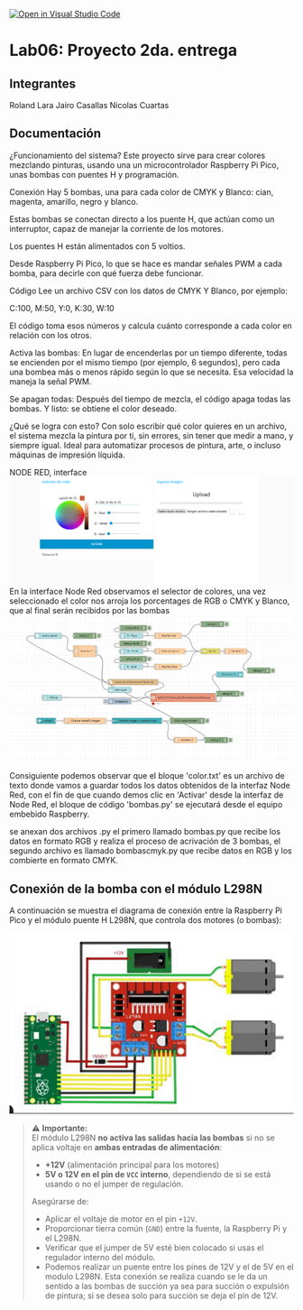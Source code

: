 [![Open in Visual Studio Code](https://classroom.github.com/assets/open-in-vscode-2e0aaae1b6195c2367325f4f02e2d04e9abb55f0b24a779b69b11b9e10269abc.svg)](https://classroom.github.com/online_ide?assignment_repo_id=19473344&assignment_repo_type=AssignmentRepo)
# Lab06: Proyecto 2da. entrega

## Integrantes
Roland Lara 
Jairo Casallas
Nicolas Cuartas
## Documentación
¿Funcionamiento del sistema?
Este proyecto sirve para crear colores mezclando pinturas, usando una un microcontrolador Raspberry Pi Pico, unas bombas con puentes H y programación.

Conexión
Hay 5 bombas, una para cada color de CMYK y Blanco: cian, magenta, amarillo, negro y blanco.

Estas bombas se conectan directo a los puente H, que actúan como un interruptor, capaz de manejar la corriente de los motores.

Los puentes H están alimentados con 5 voltios.

Desde Raspberry Pi Pico, lo que se hace es mandar señales PWM a cada bomba, para decirle con qué fuerza debe funcionar.

Código
Lee un archivo CSV con los datos de CMYK Y Blanco, por ejemplo:

C:100, M:50, Y:0, K:30, W:10

El código toma esos números y calcula cuánto corresponde a cada color en relación con los otros. 

Activa las bombas:
En lugar de encenderlas por un tiempo diferente, todas se encienden por el mismo tiempo (por ejemplo, 6 segundos), pero cada una bombea más o menos rápido según lo que se necesita. Esa velocidad la maneja la señal PWM.

Se apagan todas:
Después del tiempo de mezcla, el código apaga todas las bombas. Y listo: se obtiene el color deseado.

¿Qué se logra con esto?
Con solo escribir qué color quieres en un archivo, el sistema mezcla la pintura por ti, sin errores, sin tener que medir a mano, y siempre igual. Ideal para automatizar procesos de pintura, arte, o incluso máquinas de impresión líquida.


NODE RED, interface 
![Node Red](Node_Red.png)
En la interface Node Red observamos el selector de colores, una vez seleccionado el color nos arroja los porcentages de RGB o CMYK y Blanco, que al final serán recibidos por las bombas
![Flujo](Flujo.png)

Consiguiente podemos observar que el bloque 'color.txt' es un archivo de texto donde vamos a guardar todos los datos obtenidos de la interfaz Node Red, con el fin de que cuando demos clic en 'Activar' desde la interfaz de Node Red, el bloque de código 'bombas.py' se ejecutará desde el equipo embebido Raspberry.

se anexan dos archivos .py el primero llamado bombas.py que recibe los datos en formato RGB y realiza el proceso de acrivación de 3 bombas, el segundo archivo es llamado bombascmyk.py que recibe datos en RGB y los combierte en formato CMYK.

## Conexión de la bomba con el módulo L298N

A continuación se muestra el diagrama de conexión entre la Raspberry Pi Pico y el módulo puente H L298N, que controla dos motores (o bombas):

![Diagrama de conexión](Puente_H_raspberry.png)

> ⚠️ **Importante:**  
> El módulo L298N **no activa las salidas hacia las bombas** si no se aplica voltaje en **ambas entradas de alimentación**:  
> - **+12V** (alimentación principal para los motores)  
> - **5V o 12V en el pin de `VCC` interno**, dependiendo de si se está usando o no el jumper de regulación.  
>
> Asegúrarse de:
> - Aplicar el voltaje de motor en el pin `+12V`.
> - Proporcionar tierra común (`GND`) entre la fuente, la Raspberry Pi y el L298N.
> - Verificar que el jumper de 5V esté bien colocado si usas el regulador interno del módulo.
> - Podemos realizar un puente entre los pines de 12V y el de 5V en el modulo L298N.
Esta conexión se realiza cuando se le da un sentido a las bombas de succión ya sea para succión o expulsión de pintura; si se desea solo para succión se deja el pin de 12V.


